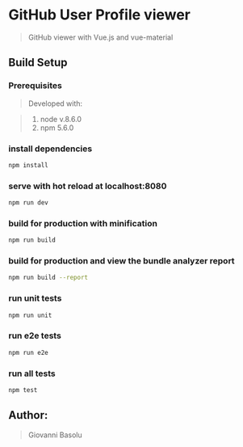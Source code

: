 # GitHub User Profile viewer

> GitHub viewer with Vue.js and vue-material

## Build Setup

### Prerequisites

> Developed with:

> 1. node v.8.6.0
> 2. npm 5.6.0

### install dependencies
``` bash
npm install
```

### serve with hot reload at localhost:8080
``` bash
npm run dev
```

### build for production with minification
``` bash
npm run build
```

### build for production and view the bundle analyzer report
``` bash
npm run build --report
```

### run unit tests
``` bash
npm run unit
```

### run e2e tests
``` bash
npm run e2e
```

### run all tests
``` bash
npm test
```

## Author:
> Giovanni Basolu
